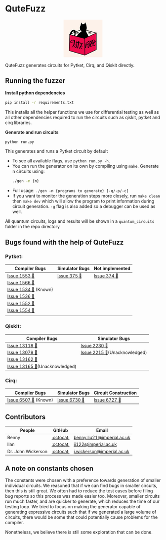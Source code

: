 # QuteFuzz

<p align="center" width="100%">
    <img width="25%" src="images/qutefuzz.png">

QuteFuzz generates circuits for Pytket, Cirq, and Qiskit directly. 

## Running the fuzzer

**Install python dependencies**
```sh
pip install -r requirements.txt
```
This installs all the helper functions we use for differential testing as well as all other dependencies required to run the circuits such as qiskit, pytket and cirq libraries.

**Generate and run circuits**
```sh
python run.py
```

This generates and runs a Pytket circuit by default

- To see all available flags, use `python run.py -h`.
- You can run the generator on its own by compiling using `make`. Generate n circuits using:
    ```sh
    ./gen -n {n}
    ```
- Full usage: `./gen -n {programs to generate} [-q/-p/-c]`
- If you want to monitor the generation steps more closely, run `make clean` then `make dev` which will allow the program to print information during circuit generation. `-g` flag is also added so a debugger can be used as well.

All quantum circuits, logs and results will be shown in a `quantum_circuits` folder in the repo directory

## Bugs found with the help of QuteFuzz

### Pytket:

| Compiler Bugs | Simulator Bugs | Not implemented |
|---------------|----------------|--------|
| [Issue 1553 &#x1F41E;](https://github.com/CQCL/tket/issues/1553)  | [Issue 375 &#x1F41E;](https://github.com/CQCL/pytket-qiskit/issues/375) | [Issue 374 &#x1F41E;](https://github.com/CQCL/pytket-qiskit/issues/374) |
| [Issue 1566  &#x1F41E;](https://github.com/CQCL/tket/issues/1566) | 
| [Issue 1534  &#x1F41E;](https://github.com/CQCL/tket/issues/1534) (Known) |
| [Issue 1536  &#x1F41E;](https://github.com/CQCL/tket/issues/1536) |
| [Issue 1552  &#x1F41E;](https://github.com/CQCL/tket/issues/1552) | | 
| [Issue 1554  &#x1F41E;](https://github.com/CQCL/tket/issues/1554) | |
| | | |

### Qiskit:
| Compiler Bugs | Simulator Bugs |
|---------------|----------------|
| [Issue 13118 &#x1F41E;](https://github.com/Qiskit/qiskit/issues/13118) | [Issue 2230 &#x1F41E;](https://github.com/Qiskit/qiskit-aer/issues/2230) | 
| [Issue 13079 &#x1F41E;](https://github.com/Qiskit/qiskit/issues/13079) | [Issue 2215 &#x1F41E;](https://github.com/Qiskit/qiskit-aer/issues/2215)(Unacknowledged) |
| [Issue 13162 &#x1F41E;](https://github.com/Qiskit/qiskit/issues/13162) | |
| [Issue 13165 &#x1F41E;](https://github.com/Qiskit/qiskit/issues/13165)(Unacknowledged) |  |

### Cirq:

| Compiler Bugs | Simulator Bugs | Circuit Construction |
|---------------|----------------|--------|
| [Issue 6507 &#x1F41E;](https://github.com/quantumlib/Cirq/issues/6507) (Known) | [Issue 6730 &#x1F41E;](https://github.com/quantumlib/Cirq/issues/6730) | [Issue 6727 &#x1F41E;](https://github.com/quantumlib/Cirq/issues/6727) |

## Contributors

| People | GitHub | Email | 
|--------|--------|-------|
| Benny  | [:octocat:](https://github.com/Bennybenassius) | benny.liu21@imperial.ac.uk |
| Ilan  | [:octocat:](https://github.com/IlanIwumbwe) | ii122@imperial.ac.uk |
| Dr. John Wickerson  | [:octocat:](https://github.com/johnwickerson) | j.wickerson@imperial.ac.uk |

## A note on constants chosen

The constants were chosen with a preference towards generation of smaller individual circuits. We reasoned that if we can find bugs in smaller circuits, then this is still great. We often had to reduce the test cases before filing bug reports so this process was made easier too. Moreover, smaller circuits run much faster, and are quicker to generate, which reduces the time of our testing loop. We tried to focus on making the generator capable of generating expressive circuits such that if we generated a large volume of circuits, there would be some that could potentially cause problems for the compiler.   

Nonetheless, we believe there is still some exploration that can be done. 